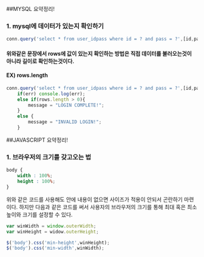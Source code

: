 ##MYSQL 요약정리!
### 1. mysql에 데이터가 있는지 확인하기
```javascript
conn.query('select * from user_idpass where id = ? and pass = ?',[id,passwd],function(err,rows,fields){
```
#### 위와같은 문장에서 rows에 값이 있는지 확인하는 방법은 직접 데이터를 불러오는것이 아니라 길이로 확인하는것이다.
#### EX) rows.length
```javascript
conn.query('select * from user_idpass where id = ? and pass = ?',[id,passwd],function(err,rows,fields){
	if(err) console.log(err);
	else if(rows.length > 0){
		message = "LOGIN COMPLETE!";
	}
	else {
		message = "INVALID LOGIN!";
	}
```


##JAVASCRIPT 요약정리!

### 1. 브라우저의 크기를 갖고오는 법
```css
body {
	width : 100%;
	height : 100%;
}
```
위와 같은 코드를 사용해도 안에 내용이 없으면 사이즈가 적용이 안되서 곤란하기 마련이다.
하지만 다음과 같은 코드를 써서 사용자의 브라우저의 크기를 통해 최대 혹은 최소 높이와 크기를 설정할 수 있다.

```javascript
var winWidth = window.outerWidth;
var winHeight = widow.outerHeight;

$('body').css('min-height',winHeight);
$('body').css('min-width',winWidth);
```

